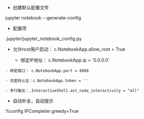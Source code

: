 * 创建默认配置文件

jupyter notebook --generate-config

- 配置项

.jupyter/jupyter_notebook_config.py

   - 允许root用户启动： c.NotebookApp.allow_root = True

     - 绑定IP地址： c.NotebookApp.ip = '0.0.0.0'

    - 绑定端口： c.NotebookApp.port = 8888

    - 无密码认证：c.NotebookApp.token = ''

    - 多行输出：.InteractiveShell.ast_node_interactivity = "all"

* 自动补全，自动提示

%config IPCompleter.greedy=True
